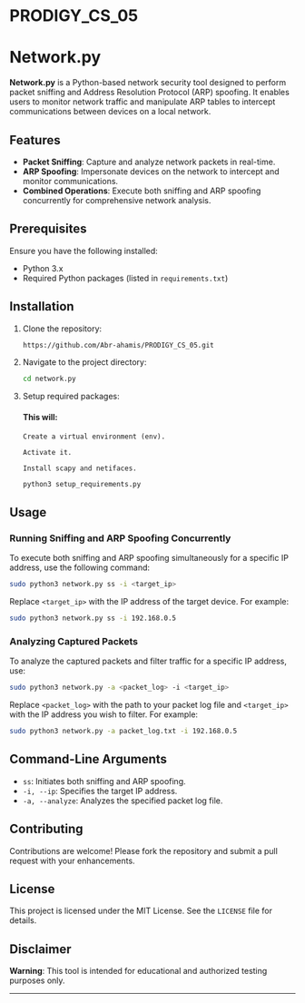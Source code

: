 # PRODIGY_CS_05
# Network.py

**Network.py** is a Python-based network security tool designed to perform packet sniffing and Address Resolution Protocol (ARP) spoofing. It enables users to monitor network traffic and manipulate ARP tables to intercept communications between devices on a local network.

## Features

- **Packet Sniffing**: Capture and analyze network packets in real-time.
- **ARP Spoofing**: Impersonate devices on the network to intercept and monitor communications.
- **Combined Operations**: Execute both sniffing and ARP spoofing concurrently for comprehensive network analysis.

## Prerequisites

Ensure you have the following installed:

- Python 3.x
- Required Python packages (listed in `requirements.txt`)

## Installation

1. Clone the repository:

   ```bash
   https://github.com/Abr-ahamis/PRODIGY_CS_05.git
   ```

2. Navigate to the project directory:

   ```bash
   cd network.py
   ```

3. Setup required packages:
      #### This will:
       Create a virtual environment (env).

       Activate it.

       Install scapy and netifaces.
   ```bash
   python3 setup_requirements.py
   ```

## Usage

### Running Sniffing and ARP Spoofing Concurrently

To execute both sniffing and ARP spoofing simultaneously for a specific IP address, use the following command:

```bash
sudo python3 network.py ss -i <target_ip>
```

Replace `<target_ip>` with the IP address of the target device. For example:

```bash
sudo python3 network.py ss -i 192.168.0.5
```

### Analyzing Captured Packets

To analyze the captured packets and filter traffic for a specific IP address, use:

```bash
sudo python3 network.py -a <packet_log> -i <target_ip>
```

Replace `<packet_log>` with the path to your packet log file and `<target_ip>` with the IP address you wish to filter. For example:

```bash
sudo python3 network.py -a packet_log.txt -i 192.168.0.5
```

## Command-Line Arguments

- `ss`: Initiates both sniffing and ARP spoofing.
- `-i, --ip`: Specifies the target IP address.
- `-a, --analyze`: Analyzes the specified packet log file.

## Contributing

Contributions are welcome! Please fork the repository and submit a pull request with your enhancements.

## License

This project is licensed under the MIT License. See the `LICENSE` file for details.

## Disclaimer

**Warning**: This tool is intended for educational and authorized testing purposes only. 

---
